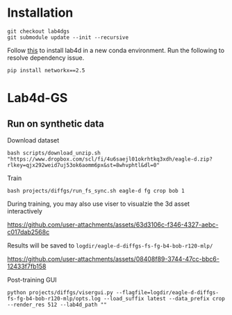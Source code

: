 # Installation
```
git checkout lab4dgs
git submodule update --init --recursive
```
Follow [this](https://lab4d-org.github.io/lab4d/get_started/) to install lab4d in a new conda environment.
Run the following to resolve dependency issue.
```
pip install networkx==2.5
```

# Lab4d-GS
## Run on synthetic data
Download dataset
```
bash scripts/download_unzip.sh "https://www.dropbox.com/scl/fi/4u6saejl01okrhtkq3xdh/eagle-d.zip?rlkey=qjx292weid7uj53ok6aomm6px&st=8whvphtl&dl=0"
```

Train
```
bash projects/diffgs/run_fs_sync.sh eagle-d fg crop bob 1
```

During training, you may also use viser to visualzie the 3d asset interactively

https://github.com/user-attachments/assets/63d3106c-f346-4327-aebc-c017dab2568c  

Results will be saved to `logdir/eagle-d-diffgs-fs-fg-b4-bob-r120-mlp/`

https://github.com/user-attachments/assets/08408f89-3744-47cc-bbc6-12433f7fb158



Post-training GUI
```
python projects/diffgs/visergui.py --flagfile=logdir/eagle-d-diffgs-fs-fg-b4-bob-r120-mlp/opts.log --load_suffix latest --data_prefix crop --render_res 512 --lab4d_path ""
```

